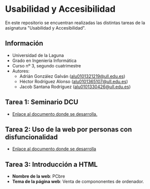 # Usabilidad y Accesibilidad
En este repositorio se encuentran realizadas las distintas tareas de la asignatura "Usabilidad y Accesibilidad".

## Información
- Universidad de la Laguna
- Grado en Ingeniería Informática 
- Curso nº 3, segundo cuatrimestre
- Autores:
  - Adrián González Galván (alu0101321219@ull.edu.es)
  - Héctor Rodríguez Alonso (alu0101365107@ull.edu.es)
  - Jacob Santana Rodríguez (alu0101330426@ull.edu.es)

## Tarea 1: Seminario DCU
- [Enlace al documento donde se desarrolla.](https://docs.google.com/document/d/1IiCimpnO43lct76sAcYCpZ_qZgNoAimc4LIq8LAmAaQ/edit?usp=sharing)

## Tarea 2: Uso de la web por personas con disfuncionalidad
- [Enlace al documento donde se desarrolla](https://docs.google.com/document/d/158SJMxz8p9Y1sl8qNpgEX-Y1p3m1n43fpl4p1o25iYY/edit?usp=sharing)

## Tarea 3: Introducción a HTML
- **Nombre de la web**: PCbre
- **Tema de la página web**: Venta de compononentes de ordenador.